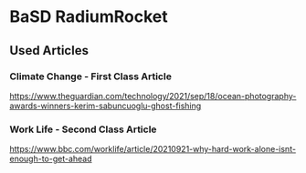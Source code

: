 # BaSD RadiumRocket 

## Used Articles

### Climate Change - First Class Article

https://www.theguardian.com/technology/2021/sep/18/ocean-photography-awards-winners-kerim-sabuncuoglu-ghost-fishing

### Work Life - Second Class Article

https://www.bbc.com/worklife/article/20210921-why-hard-work-alone-isnt-enough-to-get-ahead